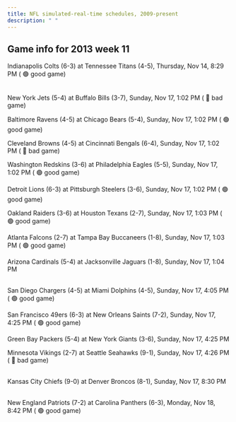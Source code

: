 ```yaml
---
title: NFL simulated-real-time schedules, 2009-present
description: " "
---
```


## Game info for 2013 week 11
Indianapolis Colts (6-3) at Tennessee Titans (4-5), Thursday, Nov 14, 8:29 PM (	:green_circle: good game)

<br/>New York Jets (5-4) at Buffalo Bills (3-7), Sunday, Nov 17, 1:02 PM (	:red_circle: bad game)

Baltimore Ravens (4-5) at Chicago Bears (5-4), Sunday, Nov 17, 1:02 PM (	:green_circle: good game)

Cleveland Browns (4-5) at Cincinnati Bengals (6-4), Sunday, Nov 17, 1:02 PM (	:red_circle: bad game)

Washington Redskins (3-6) at Philadelphia Eagles (5-5), Sunday, Nov 17, 1:02 PM (	:green_circle: good game)

Detroit Lions (6-3) at Pittsburgh Steelers (3-6), Sunday, Nov 17, 1:02 PM (	:green_circle: good game)

Oakland Raiders (3-6) at Houston Texans (2-7), Sunday, Nov 17, 1:03 PM (	:green_circle: good game)

Atlanta Falcons (2-7) at Tampa Bay Buccaneers (1-8), Sunday, Nov 17, 1:03 PM (	:green_circle: good game)

Arizona Cardinals (5-4) at Jacksonville Jaguars (1-8), Sunday, Nov 17, 1:04 PM

<br/>San Diego Chargers (4-5) at Miami Dolphins (4-5), Sunday, Nov 17, 4:05 PM (	:green_circle: good game)

San Francisco 49ers (6-3) at New Orleans Saints (7-2), Sunday, Nov 17, 4:25 PM (	:green_circle: good game)

Green Bay Packers (5-4) at New York Giants (3-6), Sunday, Nov 17, 4:25 PM

Minnesota Vikings (2-7) at Seattle Seahawks (9-1), Sunday, Nov 17, 4:26 PM (	:red_circle: bad game)

<br/>Kansas City Chiefs (9-0) at Denver Broncos (8-1), Sunday, Nov 17, 8:30 PM

<br/>New England Patriots (7-2) at Carolina Panthers (6-3), Monday, Nov 18, 8:42 PM (	:green_circle: good game)


